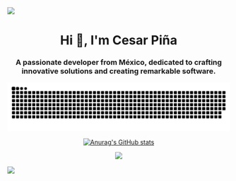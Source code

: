 <img src="https://user-images.githubusercontent.com/73097560/115834477-dbab4500-a447-11eb-908a-139a6edaec5c.gif">

<h1 align="center">Hi 👋, I'm Cesar Piña</h1>
<h3 align="center">A passionate developer from México, dedicated to crafting innovative solutions and creating remarkable software. </h3>
<div align="center">
  <img  src="https://github.com/1999AZZAR/1999AZZAR/blob/main/resources/img/grid-snake.svg"
       alt="snake" /></a>
</div>

<div align=center>
  
[![Anurag's GitHub stats](https://github-readme-stats.vercel.app/api?username=Cesarpinagon&hide=stars,issues&show=prs_merged&show_icons=true&theme=tokyonight)](https://github.com/anuraghazra/github-readme-stats)

</div>

<p align="center">
  <a href="https://skillicons.dev">
    <img src="https://skillicons.dev/icons?i=git,cpp,css,discord,github,html,js,linux,mysql,py,vscode&perline=14" />
  </a>
</p>

<img src="https://user-images.githubusercontent.com/73097560/115834477-dbab4500-a447-11eb-908a-139a6edaec5c.gif">
